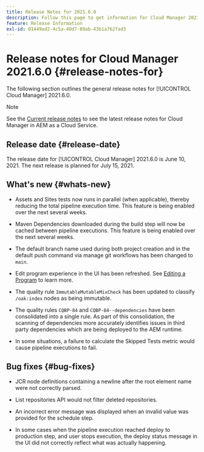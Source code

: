 ```yaml
---
title: Release Notes for 2021.6.0
description: Follow this page to get information for Cloud Manager 2021.6.0.
feature: Release Information
exl-id: 01449ad2-4c5a-40d7-89ab-43b1a762fad3
---
```

# Release notes for Cloud Manager 2021.6.0 {#release-notes-for}

The following section outlines the general release notes for [!UICONTROL Cloud Manager] 2021.6.0.

>[!NOTE]
>See the [Current release notes](https://experienceleague.adobe.com/en/docs/experience-manager-cloud-service/content/release-notes/cloud-manager/current#getting-access) to see the latest release notes for Cloud Manager in AEM as a Cloud Service.

## Release date {#release-date}

The release date for [!UICONTROL Cloud Manager] 2021.6.0 is June 10, 2021.
The next release is planned for July 15, 2021.

## What's new {#whats-new}

* Assets and Sites tests now runs in parallel (when applicable), thereby reducing the total pipeline execution time. This feature is being enabled over the next several weeks.

* Maven Dependencies downloaded during the build step will now be cached between pipeline executions. This feature is being enabled over the next several weeks. 

* The default branch name used during both project creation and  in the default push command via manage git workflows has been changed to `main`. 

* Edit program experience in the UI has been refreshed. See [Editing a Program](/help/getting-started/program-setup.md#editing-program) to learn more.

* The quality rule `ImmutableMutableMixCheck` has been updated to classify `/oak:index` nodes as being immutable.

* The quality rules `CQBP-84` and `CQBP-84--dependencies` have been consolidated into a single rule. As part of this consolidation, the scanning of dependencies more accurately identifies issues in third party dependencies which are being deployed to the AEM runtime.

* In some situations, a failure to calculate the Skipped Tests metric would cause pipeline executions to fail.

## Bug fixes {#bug-fixes}

* JCR node definitions containing a newline after the root element name were not correctly parsed.

* List repositories API would not filter deleted repositories.

* An incorrect error message was displayed when an invalid value was provided for the schedule step. 

* In some cases when the pipeline execution reached deploy to production step, and user stops execution, the deploy status  message in the UI did not correctly reflect what was actually happening.
